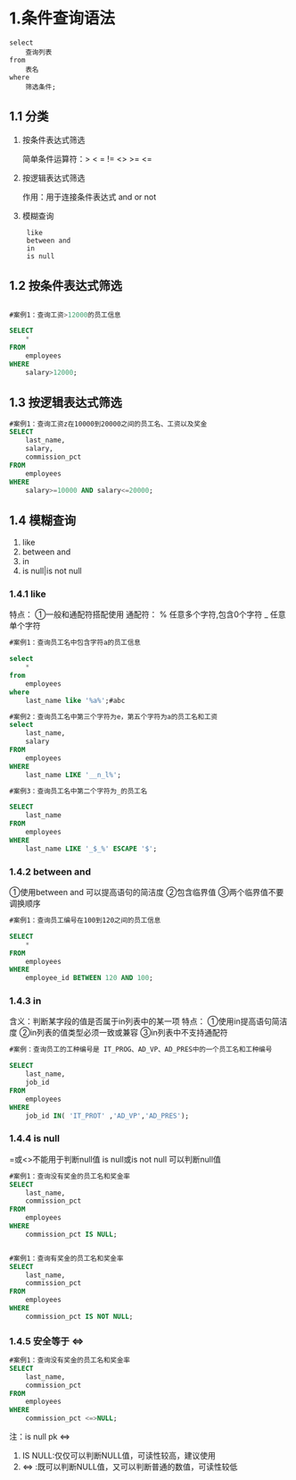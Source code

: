 
# 1.条件查询语法

	select 
		查询列表
	from
		表名
	where
		筛选条件;

## 1.1 分类

1. 按条件表达式筛选
	
    简单条件运算符：> < = != <> >= <=
	
2. 按逻辑表达式筛选
	
	作用：用于连接条件表达式   and or not
	
3. 模糊查询
		
        like
		between and
		in
		is null
	

## 1.2 按条件表达式筛选

```sql

#案例1：查询工资>12000的员工信息

SELECT 
	*
FROM
	employees
WHERE
	salary>12000;
```	
	
## 1.3 按逻辑表达式筛选

```sql
#案例1：查询工资z在10000到20000之间的员工名、工资以及奖金
SELECT
	last_name,
	salary,
	commission_pct
FROM
	employees
WHERE
	salary>=10000 AND salary<=20000;
```
## 1.4 模糊查询

1. like	
2. between and
3. in
4. is null|is not null

### 1.4.1 like

特点：
①一般和通配符搭配使用
	通配符：
	% 任意多个字符,包含0个字符
	_ 任意单个字符


```sql
#案例1：查询员工名中包含字符a的员工信息

select 
	*
from
	employees
where
	last_name like '%a%';#abc

#案例2：查询员工名中第三个字符为e，第五个字符为a的员工名和工资
select
	last_name,
	salary
FROM
	employees
WHERE
	last_name LIKE '__n_l%';

#案例3：查询员工名中第二个字符为_的员工名

SELECT
	last_name
FROM
	employees
WHERE
	last_name LIKE '_$_%' ESCAPE '$';
```

### 1.4.2 between and

①使用between and 可以提高语句的简洁度
②包含临界值
③两个临界值不要调换顺序

```sql
#案例1：查询员工编号在100到120之间的员工信息

SELECT
	*
FROM
	employees
WHERE
	employee_id BETWEEN 120 AND 100;
```

### 1.4.3 in

含义：判断某字段的值是否属于in列表中的某一项
特点：
	①使用in提高语句简洁度
	②in列表的值类型必须一致或兼容
	③in列表中不支持通配符

```sql
#案例：查询员工的工种编号是 IT_PROG、AD_VP、AD_PRES中的一个员工名和工种编号

SELECT
	last_name,
	job_id
FROM
	employees
WHERE
	job_id IN( 'IT_PROT' ,'AD_VP','AD_PRES');
```

### 1.4.4 is null

=或<>不能用于判断null值
is null或is not null 可以判断null值

```sql
#案例1：查询没有奖金的员工名和奖金率
SELECT
	last_name,
	commission_pct
FROM
	employees
WHERE
	commission_pct IS NULL;


#案例1：查询有奖金的员工名和奖金率
SELECT
	last_name,
	commission_pct
FROM
	employees
WHERE
	commission_pct IS NOT NULL;
```


	
### 1.4.5 安全等于  <=>

```sql
#案例1：查询没有奖金的员工名和奖金率
SELECT
	last_name,
	commission_pct
FROM
	employees
WHERE
	commission_pct <=>NULL;
```	

注：is null pk <=>

1. IS NULL:仅仅可以判断NULL值，可读性较高，建议使用
2. <=>    :既可以判断NULL值，又可以判断普通的数值，可读性较低
